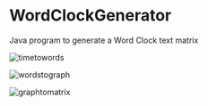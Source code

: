 # WordClockGenerator
Java program to generate a Word Clock text matrix

![timetowords](https://raw.githubusercontent.com/pknoe3lh/WordClockGenerator/master/images/TimeToWords.png)

![wordstograph](https://raw.githubusercontent.com/pknoe3lh/WordClockGenerator/master/images/WordsToGraph.png)

![graphtomatrix](https://raw.githubusercontent.com/pknoe3lh/WordClockGenerator/master/images/GraphToMatrix.png)

